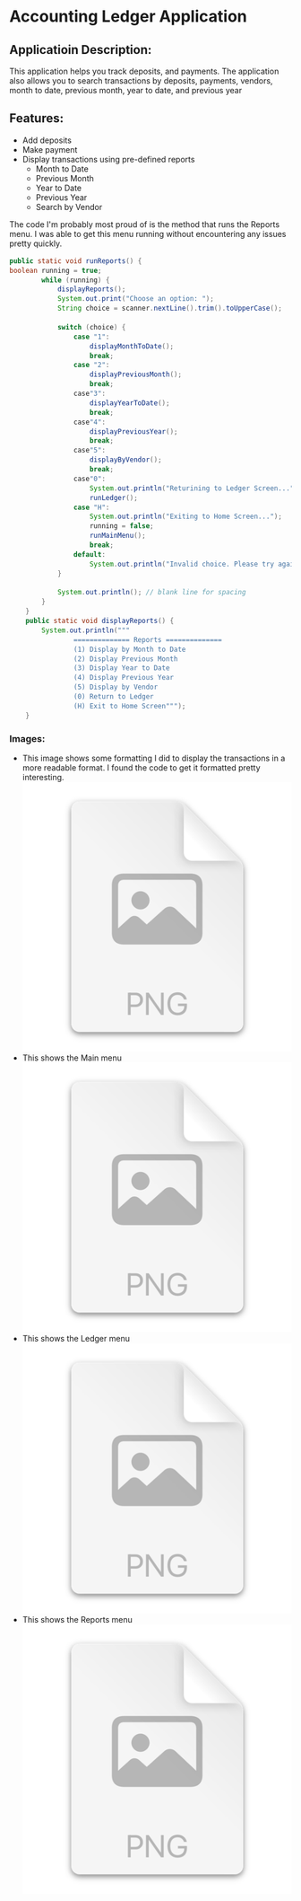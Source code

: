# Accounting Ledger Application

## Applicatioin Description: 
This application helps you track deposits, and payments. The application also allows you to search 
transactions by deposits, payments, vendors, month to date, previous month, year to date, and previous year

## Features:
* Add deposits
* Make payment
* Display transactions using pre-defined reports
    * Month to Date
    * Previous Month
    * Year to Date
    * Previous Year
    * Search by Vendor
  
The code I'm probably most proud of is the method that runs the Reports menu. I was able to get this menu running
without encountering any issues pretty quickly. 

``` java
public static void runReports() {
boolean running = true;
        while (running) {
            displayReports();
            System.out.print("Choose an option: ");
            String choice = scanner.nextLine().trim().toUpperCase();

            switch (choice) {
                case "1":
                    displayMonthToDate();
                    break;
                case "2":
                    displayPreviousMonth();
                    break;
                case"3":
                    displayYearToDate();
                    break;
                case"4":
                    displayPreviousYear();
                    break;
                case"5":
                    displayByVendor();
                    break;
                case"0":
                    System.out.println("Returining to Ledger Screen...");
                    runLedger();
                case "H":
                    System.out.println("Exiting to Home Screen...");
                    running = false;
                    runMainMenu();
                    break;
                default:
                    System.out.println("Invalid choice. Please try again.");
            }

            System.out.println(); // blank line for spacing
        }
    }
    public static void displayReports() {
        System.out.println("""
                ============== Reports ==============
                (1) Display by Month to Date
                (2) Display Previous Month
                (3) Display Year to Date
                (4) Display Previous Year
                (5) Display by Vendor
                (0) Return to Ledger
                (H) Exit to Home Screen""");
    }
```
### Images: 
* This image shows some formatting I did to display the transactions in a more readable format. I found
the code to get it formatted pretty interesting. 
![img.png](img.png)
 * This shows the Main menu
![img_1.png](img_1.png)
 * This shows the Ledger menu
![img_2.png](img_2.png)
* This shows the Reports menu
![img_3.png](img_3.png)